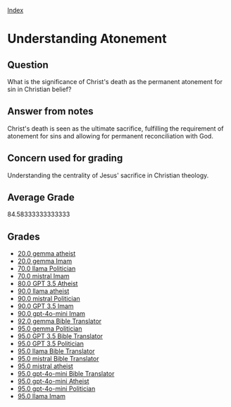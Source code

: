 
[Index](../../index.md)
# Understanding Atonement
## Question
What is the significance of Christ's death as the permanent atonement for sin in Christian belief?

## Answer from notes
Christ's death is seen as the ultimate sacrifice, fulfilling the requirement of atonement for sins and allowing for permanent reconciliation with God.

## Concern used for grading
Understanding the centrality of Jesus' sacrifice in Christian theology.

## Average Grade
84.58333333333333

## Grades
 * [20.0 gemma atheist](../answers/gemma_atheist/Understanding_Atonement.md)
 * [20.0 gemma Imam](../answers/gemma_Imam/Understanding_Atonement.md)
 * [70.0 llama Politician](../answers/llama_Politician/Understanding_Atonement.md)
 * [70.0 mistral Imam](../answers/mistral_Imam/Understanding_Atonement.md)
 * [80.0 GPT 3.5 Atheist](../answers/GPT_3.5_Atheist/Understanding_Atonement.md)
 * [90.0 llama atheist](../answers/llama_atheist/Understanding_Atonement.md)
 * [90.0 mistral Politician](../answers/mistral_Politician/Understanding_Atonement.md)
 * [90.0 GPT 3.5 Imam](../answers/GPT_3.5_Imam/Understanding_Atonement.md)
 * [90.0 gpt-4o-mini Imam](../answers/gpt-4o-mini_Imam/Understanding_Atonement.md)
 * [92.0 gemma Bible Translator](../answers/gemma_Bible_Translator/Understanding_Atonement.md)
 * [95.0 gemma Politician](../answers/gemma_Politician/Understanding_Atonement.md)
 * [95.0 GPT 3.5 Bible Translator](../answers/GPT_3.5_Bible_Translator/Understanding_Atonement.md)
 * [95.0 GPT 3.5 Politician](../answers/GPT_3.5_Politician/Understanding_Atonement.md)
 * [95.0 llama Bible Translator](../answers/llama_Bible_Translator/Understanding_Atonement.md)
 * [95.0 mistral Bible Translator](../answers/mistral_Bible_Translator/Understanding_Atonement.md)
 * [95.0 mistral atheist](../answers/mistral_atheist/Understanding_Atonement.md)
 * [95.0 gpt-4o-mini Bible Translator](../answers/gpt-4o-mini_Bible_Translator/Understanding_Atonement.md)
 * [95.0 gpt-4o-mini Atheist](../answers/gpt-4o-mini_Atheist/Understanding_Atonement.md)
 * [95.0 gpt-4o-mini Politician](../answers/gpt-4o-mini_Politician/Understanding_Atonement.md)
 * [95.0 llama Imam](../answers/llama_Imam/Understanding_Atonement.md)
